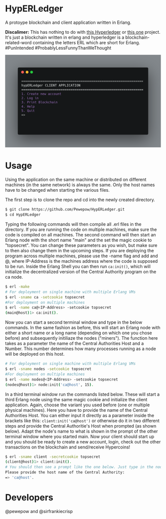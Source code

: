 # HypERLedger
A protoype blockchain and client application written in Erlang.

**Discalimer:** This has nothing to do with [this Hyperledger](https://www.hyperledger.org/) or [this one](https://www.ibm.com/blockchain/hyperledger) project. It's just a blockchain written in erlang and hyperledger is a blockchain-related-word containing the letters ERL which are short for Erlang. #PunIntended #ProbablyLessFunnyThanWeThought 


![](.images/landing_screen.png)

# Usage
Using the application on the same machine or distributed on different machines (in the same network) is always the same. Only the host names have to be changed when starting the various files. 

The first step is to clone the repo and cd into the newly created directory.
```bash
$ git clone https://github.com/Pewepow/HypERLedger.git
$ cd HypERLedger
```
Typing the following commands will then compile all .erl files in the directory. If you are running the code on multiple machines, make sure the code is compiled on all machines. The second command will then start an Erlang node with the short name "main" and the set the magic cookie to "topsecret". You can change these parameters as you wish, but make sure to then also change them in the upcoming steps. If you are deploying the program across multiple machines, please use the -name flag and add and @<IP-Address>, where IP-Address is the machines address where the code is supposed to be run. Inside the Erlang Shell you can then run `ca:init()`, which will initialize the decentralized version of the Central Authority program on the ca node.  
  
```bash
$ erl -make
# For deployment on single machine with multiple Erlang VMs
$ erl -sname ca -setcookie topsecret
#For deployment on multiple machines
$ erl -name ca@<IP-Address> -setcookie topsecret
(main@host)1> ca:init().
```
Now you can start a second terminal window and type in the below commands. In the same fashion as before, this will start an Erlang node with either a short name or a long name (depending on which one you chose before) and subsequently initiliaze the nodes ("miners"). The function here takes as a parameter the name of the Central Authorities Host and a Number. This number determines how many processes running as a node will be deployed on this host.

```bash
# For deployment on single machine with multiple Erlang VMs
$ erl -sname nodes -setcookie topsecret
#For deployment on multiple machines
$ erl -name nodes@<IP-Address> -setcookie topsecret
(nodes@host)1> node:init('ca@host', 15).
```

In a third terminal window run the commands listed below. These will start a third Erlang node using the same magic cookie and initialize the client application. Again, choose the variant you used before (one or multiple physical machines). Here you have to provide the name of the Central Authorities Host. You can either input it directly as a parameter inside the brackets like this: `client:init('ca@host')` or otherwise do it in two different steps and provide the Central Authoritie's Host when prompted (as shown below). Adapt the node's name to what is shown in the prompt of the other terminal window where you started main. Now your client should start up and you should be ready to create a new account, login, check out the other transactions on the blockchain and send/receive Hypercoins!

```bash
$ erl -sname client -secretcookie topsecret
(client@host)1> client:init().
# You should then see a prompt like the one below. Just type in the node's name without any quotes
Please provide the host name of the Central Authority:
=> 'ca@host'.
```

# Developers
@pewepow and @sirfrankiecrisp
